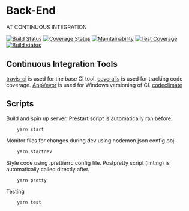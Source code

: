 # Back-End

AT CONTINUOUS INTEGRATION

[![Build Status](https://travis-ci.com/hafey1/nodeBackEnd.svg?branch=main)](https://travis-ci.com/hafey1/nodeBackEnd)
[![Coverage Status](https://coveralls.io/repos/github/hafey1/nodeBackEnd/badge.svg?branch=main)](https://coveralls.io/github/hafey1/nodeBackEnd?branch=main)
[![Maintainability](https://api.codeclimate.com/v1/badges/64b2ba3ff1fc556b083b/maintainability)](https://codeclimate.com/github/hafey1/nodeBackEnd/maintainability)
[![Test Coverage](https://api.codeclimate.com/v1/badges/64b2ba3ff1fc556b083b/test_coverage)](https://codeclimate.com/github/hafey1/nodeBackEnd/test_coverage)
[![Build status](https://ci.appveyor.com/api/projects/status/n5e8vaja3j051dg4?svg=true)](https://ci.appveyor.com/project/hafey1/nodebackend)

## Continuous Integration Tools

[travis-ci](https://travis-ci.com/) is used for the base CI tool.
[coveralls](https://coveralls.io/) is used for tracking code coverage.
[AppVeyor](https://ci.appveyor.com/) is used for Windows versioning of CI.
[codeclimate](https://api.codeclimate.com/)

## Scripts
Build and spin up server. Prestart script is automatically ran before.
```
    yarn start
```
Monitor files for changes during dev using nodemon.json config obj.
```
    yarn startdev
```
Style code using .prettierrc config file. Postpretty script (linting) is automatically called directly after.
```
    yarn pretty 
```
Testing
```
    yarn test
```